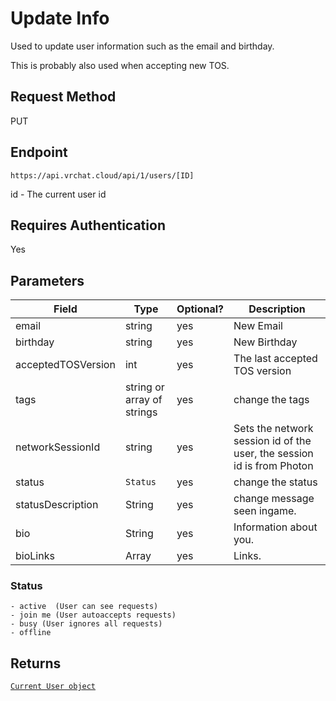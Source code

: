 # Update Info

Used to update user information such as the email and birthday.

This is probably also used when accepting new TOS.

## Request Method
PUT

## Endpoint
    https://api.vrchat.cloud/api/1/users/[ID]

id - The current user id

## Requires Authentication
Yes

## Parameters

Field | Type | Optional? | Description
------|------|-----------|------------
email | string | yes | New Email
birthday | string | yes | New Birthday
acceptedTOSVersion | int |  yes | The last accepted TOS version
tags | string or array of strings | yes | change the tags
networkSessionId | string | yes |  Sets the network session id of the user, the session id is from Photon
status | `Status` | yes | change the status
statusDescription | String | yes | change message seen ingame.
bio | String | yes | Information about you.
bioLinks | Array | yes | Links.

### Status

    - active  (User can see requests)
    - join me (User autoaccepts requests)
    - busy (User ignores all requests)
    - offline

## Returns

[`Current User object`](../Objects/User.md)

